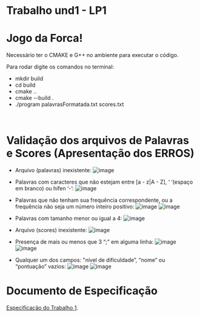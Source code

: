# Trabalho und1 - LP1

# Jogo da Forca!

Necessário ter o CMAKE e G++ no ambiente para executar o código.

Para rodar digite os comandos no terminal:
  - mkdir build
  - cd build
  - cmake ..
  - cmake --build .
  - ./program palavrasFormatada.txt scores.txt

</br>

# Validação dos arquivos de Palavras e Scores (Apresentação dos ERROS)
  - Arquivo (palavras) inexistente:
    ![image](https://user-images.githubusercontent.com/86920019/165214668-1dd4b540-a2da-4009-b325-0c3cde4fec5a.png)
  
  - Palavras com caracteres que não estejam entre [a - z|A - Z], ‘ ‘(espaço em branco) ou hífen ‘-’:
    ![image](https://user-images.githubusercontent.com/86920019/165215271-c7ce5fea-6368-4b84-8a6c-87ccfbd31a20.png)

  - Palavras que não tenham sua frequência correspondente, ou a frequência não seja um número inteiro positivo:
    ![image](https://user-images.githubusercontent.com/86920019/165217478-e545232e-22a8-4725-a66f-e86dd95c73cc.png)
    ![image](https://user-images.githubusercontent.com/86920019/165216931-0b98f2d2-7d81-4322-a446-09b91631e275.png)
  
  - Palavras com tamanho menor ou igual a 4:
    ![image](https://user-images.githubusercontent.com/86920019/165217720-a6341c3d-1c6b-430c-a4d5-8b2689b2ec16.png)
  
  - Arquivo (scores) inexistente:
    ![image](https://user-images.githubusercontent.com/86920019/165214910-aa3d0fc5-3256-4814-a50b-39784053db8f.png)
  
  - Presença de mais ou menos que 3 “;” em alguma linha:
    ![image](https://user-images.githubusercontent.com/86920019/165218389-1f2bcfd4-9374-4c2a-b3ea-7ff847532766.png)
    ![image](https://user-images.githubusercontent.com/86920019/165218522-88888ed0-d8c4-4359-93ba-20c51b28ee43.png)
  
  - Qualquer um dos campos: "nível de dificuldade”, “nome”  ou “pontuação” vazios:
    ![image](https://user-images.githubusercontent.com/86920019/165218672-27004e48-9352-493d-90d8-5704a3d56d82.png)
    ![image](https://user-images.githubusercontent.com/86920019/165218799-c7bf561f-960d-4e96-a0a8-25459dde8a09.png)

# Documento de Especificação

[Especificação do Trabalho 1](https://docs.google.com/document/d/1aa51VNLQ_jpZaEuGkMz2KE8feAkE48-TENZ9eqn48nk/edit?usp=sharing). 
